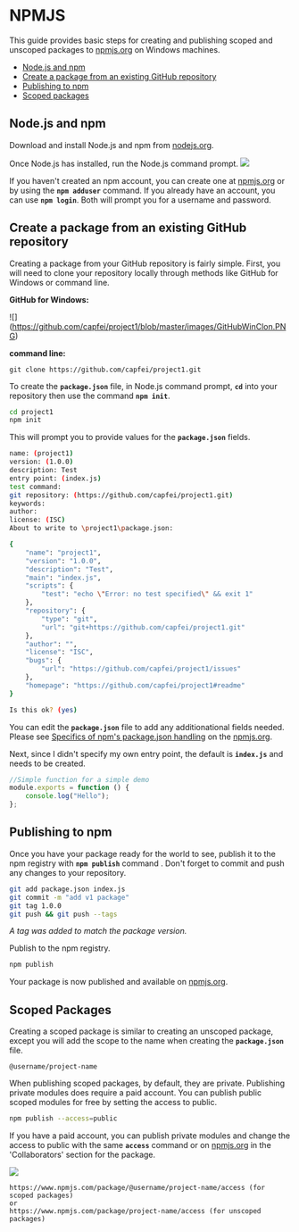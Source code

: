 <properties title="" pageTitle="NPMJS" description="Basic steps for creating and publishing packages to npm" metaKeywords="" services="" solutions="" documentationCenter="" authors="capfei" videoId="" scriptId="" manager="required" />

<tags ms.service="" ms.devlang="" ms.topic="article" ms.tgt_pltfrm="" ms.workload="" ms.date="05/21/2015" ms.author="capfei" />

# NPMJS #

This guide provides basic steps for creating and publishing scoped and unscoped packages to [npmjs.org](https://www.npmjs.org "https://www.npmjs.org") on Windows machines.

 - [Node.js and npm]
 - [Create a package from an existing GitHub repository]
 - [Publishing to npm]
 - [Scoped packages]


## Node.js and npm

Download and install Node.js and npm from [nodejs.org](https://nodejs.org/download/ "https://nodejs.org/download/").

Once Node.js has installed, run the Node.js command prompt. 
![](https://github.com/capfei/project1/blob/master/images/nodejs_command_prompt.PNG)

If you haven't created an npm account, you can create one at [npmjs.org](https://www.npmjs.org "https://www.npmjs.org") or by using the **`npm adduser`** command. If you already have an account, you can use  **`npm login`**. Both will prompt you for a username and password.


## Create a package from an existing GitHub repository

Creating a package from your GitHub repository is fairly simple. First, you will need to clone your repository locally through methods like GitHub for Windows or command line.

**GitHub for Windows:**

![] (https://github.com/capfei/project1/blob/master/images/GitHubWinClon.PNG)

**command line:**
```
git clone https://github.com/capfei/project1.git
```
To create the **`package.json`** file, in Node.js command prompt, **`cd`** into your repository then use the command **`npm init`**.
```bash
cd project1
npm init
```
This will prompt you to provide values for the **`package.json`** fields.
```bash
name: (project1)
version: (1.0.0)
description: Test
entry point: (index.js)
test command: 
git repository: (https://github.com/capfei/project1.git)
keywords:
author:
license: (ISC)
About to write to \project1\package.json:

{
	"name": "project1",
	"version": "1.0.0",
	"description": "Test",
	"main": "index.js",
	"scripts": {
		"test": "echo \"Error: no test specified\" && exit 1"
	},
	"repository": {
		"type": "git",
		"url": "git+https://github.com/capfei/project1.git"
	},
	"author": "",
	"license": "ISC",
	"bugs": {
		"url": "https://github.com/capfei/project1/issues"
	},
	"homepage": "https://github.com/capfei/project1#readme"
}

Is this ok? (yes) 
```
You can edit the **`package.json`** file to add any additionational fields needed. Please see [Specifics of npm's package.json handling](https://docs.npmjs.com/files/package.json "package.json") on the [npmjs.org](https://www.npmjs.org "https://www.npmjs.org").

Next, since I didn't specify my own entry point, the default is **`index.js`** and needs to be created. 
```javascript
//Simple function for a simple demo
module.exports = function () {
	console.log("Hello");	
};
``` 


## Publishing to npm

Once you have your package ready for the world to see, publish it to the npm registry with **`npm publish`** command . Don't forget to commit and push any changes to your repository. 
```bash
git add package.json index.js
git commit -m "add v1 package"
git tag 1.0.0
git push && git push --tags
```
*A tag was added to match the package version.*

Publish to the npm registry.
```bash
npm publish
```
Your package is now published and available on [npmjs.org](https://www.npmjs.org "https://www.npmjs.org").


## Scoped Packages

Creating a scoped package is similar to creating an unscoped package, except you will add the scope to the name when creating the **`package.json`** file.
```
@username/project-name
```
When publishing scoped packages, by default, they are private. Publishing private modules does require a paid account. You can publish public scoped modules for free by setting the access to public.
```bash
npm publish --access=public
```
If you have a paid account, you can publish private modules and change the access to public with the same **`access`** command or on [npmjs.org](https://www.npmjs.org "https://www.npmjs.org") in the 'Collaborators' section for the package.

![](https://github.com/capfei/project1/blob/master/images/npm_private_button.PNG)
```
https://www.npmjs.com/package/@username/project-name/access (for scoped packages)
or
https://www.npmjs.com/package/project-name/access (for unscoped packages)
```

<!--Anchors-->
[Node.js and npm]: #node.js-and-npm
[Create a package from an existing GitHub repository]: #create-a-package-from-an-existing-gitHub-repository
[Publishing to npm]: #publishing-to-npm
[Scoped packages]: #scoped-packages